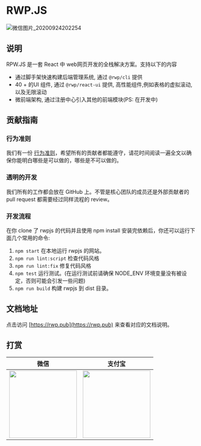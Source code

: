 # RWP.JS

![微信图片_20200924202254](https://user-images.githubusercontent.com/24241052/94144519-cd8e4980-fea3-11ea-96c6-5996538bcf18.png)

## 说明

RPW.JS 是一套 React 中 web网页开发的全栈解决方案。支持以下的内容

- 通过脚手架快速构建后端管理系统, 通过 `@rwp/cli` 提供 
- 40 + 的UI 组件, 通过 `@rwp/react-ui` 提供, 高性能组件,例如表格的虚拟滚动,以及无限滚动
- 微前端架构, 通过注册中心引入其他的前端模块(PS: 在开发中)

## 贡献指南

### 行为准则
我们有一份 [行为准则](./CODE_OF_CONDUCT.md)，希望所有的贡献者都能遵守，请花时间阅读一遍全文以确保你能明白哪些是可以做的，哪些是不可以做的。

### 透明的开发

我们所有的工作都会放在 GitHub 上。不管是核心团队的成员还是外部贡献者的 pull request 都需要经过同样流程的 review。

### 开发流程

在你 clone 了 rwpjs 的代码并且使用 npm install 安装完依赖后，你还可以运行下面几个常用的命令:

1. `npm start` 在本地运行 rwpjs 的网站。
2. `npm run lint:script` 检查代码风格
3. `npm run lint:fix` 修复代码风格
4. `npm test` 运行测试。(在运行测试前请确保 NODE_ENV 环境变量没有被设定，否则可能会引发一些问题)
5. `npm run build` 构建 rwpjs 到 dist 目录。

## 文档地址

点击访问 [https://rwp.pub](https://rwp.pub) 来查看对应的文档说明。

## 打赏

|微信 | 支付宝
|---- |-------
| <img src="https://rwp.pub/img/wechat.jpg" width="180" />|   <img src="https://rwp.pub/img/alipay.jpg" width="180" />

